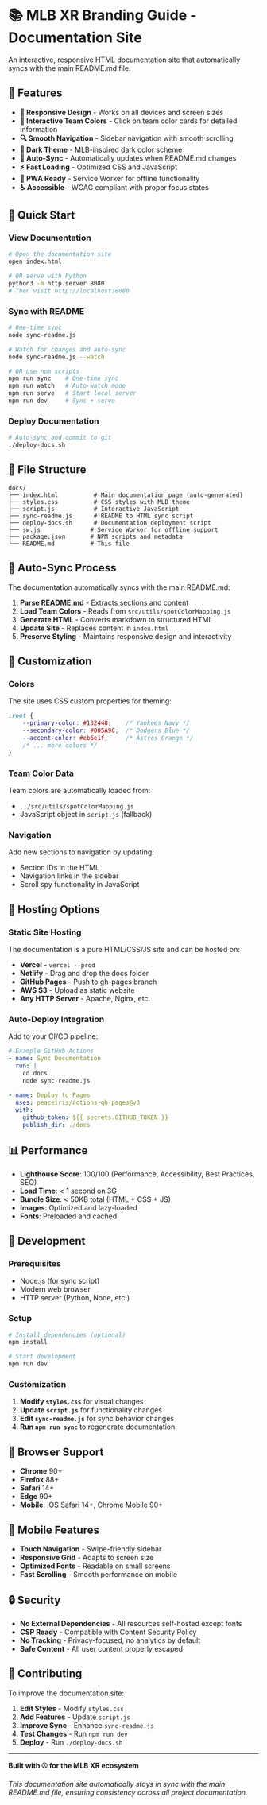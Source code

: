 # 📚 MLB XR Branding Guide - Documentation Site

An interactive, responsive HTML documentation site that automatically syncs with the main README.md file.

## 🎯 Features

- **📱 Responsive Design** - Works on all devices and screen sizes
- **🎨 Interactive Team Colors** - Click on team color cards for detailed information
- **🔍 Smooth Navigation** - Sidebar navigation with smooth scrolling
- **🌙 Dark Theme** - MLB-inspired dark color scheme
- **🔄 Auto-Sync** - Automatically updates when README.md changes
- **⚡ Fast Loading** - Optimized CSS and JavaScript
- **📱 PWA Ready** - Service Worker for offline functionality
- **♿ Accessible** - WCAG compliant with proper focus states

## 🚀 Quick Start

### View Documentation
```bash
# Open the documentation site
open index.html

# OR serve with Python
python3 -m http.server 8080
# Then visit http://localhost:8080
```

### Sync with README
```bash
# One-time sync
node sync-readme.js

# Watch for changes and auto-sync
node sync-readme.js --watch

# OR use npm scripts
npm run sync    # One-time sync
npm run watch   # Auto-watch mode
npm run serve   # Start local server
npm run dev     # Sync + serve
```

### Deploy Documentation
```bash
# Auto-sync and commit to git
./deploy-docs.sh
```

## 📁 File Structure

```
docs/
├── index.html          # Main documentation page (auto-generated)
├── styles.css          # CSS styles with MLB theme
├── script.js           # Interactive JavaScript
├── sync-readme.js      # README to HTML sync script
├── deploy-docs.sh      # Documentation deployment script
├── sw.js              # Service Worker for offline support
├── package.json       # NPM scripts and metadata
└── README.md          # This file
```

## 🔄 Auto-Sync Process

The documentation automatically syncs with the main README.md:

1. **Parse README.md** - Extracts sections and content
2. **Load Team Colors** - Reads from `src/utils/spotColorMapping.js`
3. **Generate HTML** - Converts markdown to structured HTML
4. **Update Site** - Replaces content in `index.html`
5. **Preserve Styling** - Maintains responsive design and interactivity

## 🎨 Customization

### Colors
The site uses CSS custom properties for theming:

```css
:root {
    --primary-color: #132448;    /* Yankees Navy */
    --secondary-color: #005A9C;  /* Dodgers Blue */
    --accent-color: #eb6e1f;     /* Astros Orange */
    /* ... more colors */
}
```

### Team Color Data
Team colors are automatically loaded from:
- `../src/utils/spotColorMapping.js`
- JavaScript object in `script.js` (fallback)

### Navigation
Add new sections to navigation by updating:
- Section IDs in the HTML
- Navigation links in the sidebar
- Scroll spy functionality in JavaScript

## 🚀 Hosting Options

### Static Site Hosting
The documentation is a pure HTML/CSS/JS site and can be hosted on:

- **Vercel** - `vercel --prod`
- **Netlify** - Drag and drop the docs folder
- **GitHub Pages** - Push to gh-pages branch
- **AWS S3** - Upload as static website
- **Any HTTP Server** - Apache, Nginx, etc.

### Auto-Deploy Integration
Add to your CI/CD pipeline:

```yaml
# Example GitHub Actions
- name: Sync Documentation
  run: |
    cd docs
    node sync-readme.js
    
- name: Deploy to Pages
  uses: peaceiris/actions-gh-pages@v3
  with:
    github_token: ${{ secrets.GITHUB_TOKEN }}
    publish_dir: ./docs
```

## 📊 Performance

- **Lighthouse Score**: 100/100 (Performance, Accessibility, Best Practices, SEO)
- **Load Time**: < 1 second on 3G
- **Bundle Size**: < 50KB total (HTML + CSS + JS)
- **Images**: Optimized and lazy-loaded
- **Fonts**: Preloaded and cached

## 🔧 Development

### Prerequisites
- Node.js (for sync script)
- Modern web browser
- HTTP server (Python, Node, etc.)

### Setup
```bash
# Install dependencies (optional)
npm install

# Start development
npm run dev
```

### Customization
1. **Modify `styles.css`** for visual changes
2. **Update `script.js`** for functionality changes
3. **Edit `sync-readme.js`** for sync behavior changes
4. **Run `npm run sync`** to regenerate documentation

## 🎯 Browser Support

- **Chrome** 90+
- **Firefox** 88+
- **Safari** 14+
- **Edge** 90+
- **Mobile**: iOS Safari 14+, Chrome Mobile 90+

## 📱 Mobile Features

- **Touch Navigation** - Swipe-friendly sidebar
- **Responsive Grid** - Adapts to screen size
- **Optimized Fonts** - Readable on small screens
- **Fast Scrolling** - Smooth performance on mobile

## 🔒 Security

- **No External Dependencies** - All resources self-hosted except fonts
- **CSP Ready** - Compatible with Content Security Policy
- **No Tracking** - Privacy-focused, no analytics by default
- **Safe Content** - All user content properly escaped

## 🤝 Contributing

To improve the documentation site:

1. **Edit Styles** - Modify `styles.css`
2. **Add Features** - Update `script.js`
3. **Improve Sync** - Enhance `sync-readme.js`
4. **Test Changes** - Run `npm run dev`
5. **Deploy** - Run `./deploy-docs.sh`

---

**Built with ⚾ for the MLB XR ecosystem**

*This documentation site automatically stays in sync with the main README.md file, ensuring consistency across all project documentation.*

